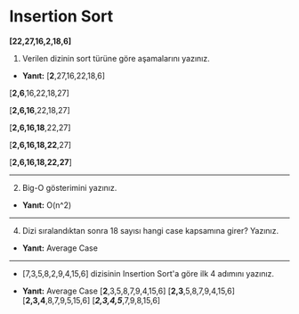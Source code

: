 # Insertion Sort 

**[22,27,16,2,18,6]**


1. Verilen dizinin sort türüne göre aşamalarını yazınız.

- **Yanıt:** 
[**2**,27,16,22,18,6]

[**2,6**,16,22,18,27]

[**2,6,16**,22,18,27]

[**2,6,16,18**,22,27]

[**2,6,16,18,22**,27]

[**2,6,16,18,22,27**]

***
2. Big-O gösterimini yazınız.

- **Yanıt:** 
O(n^2)
***


4. Dizi sıralandıktan sonra 18 sayısı hangi case kapsamına girer? Yazınız.

- **Yanıt:** 
Average Case

***

- [7,3,5,8,2,9,4,15,6] dizisinin Insertion Sort'a göre ilk 4 adımını yazınız.

- **Yanıt:** 
Average Case
[**2**,3,5,8,7,9,4,15,6]
[**2,3**,5,8,7,9,4,15,6]
[**2,3,4**,8,7,9,5,15,6]
[***2,3,4,5***,7,9,8,15,6]
